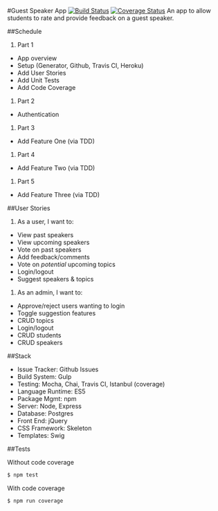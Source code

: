 #Guest Speaker App
[![Build Status](https://travis-ci.org/ErikAbrahamson/guest-speaker-app.svg?branch=master)](https://travis-ci.org/ErikAbrahamson/guest-speaker-app) [![Coverage Status](https://coveralls.io/repos/ErikAbrahamson/guest-speaker-app/badge.svg?branch=master&service=github)](https://coveralls.io/github/ErikAbrahamson/guest-speaker-app?branch=master)
An app to allow students to rate and provide feedback on a guest speaker.

##Schedule  

1. Part 1
  * App overview
  * Setup (Generator, Github, Travis CI, Heroku)
  * Add User Stories
  * Add Unit Tests
  * Add Code Coverage
1. Part 2
  * Authentication
1. Part 3
  * Add Feature One (via TDD)
1. Part 4
  * Add Feature Two (via TDD)
1. Part 5
  * Add Feature Three (via TDD)  

##User Stories

1. As a user, I want to:
  * View past speakers
  * View upcoming speakers
  * Vote on past speakers
  * Add feedback/comments
  * Vote on *potential* upcoming topics
  * Login/logout
  * Suggest speakers & topics
1. As an admin, I want to:
  * Approve/reject users wanting to login
  * Toggle suggestion features
  * CRUD topics
  * Login/logout
  * CRUD students
  * CRUD speakers

##Stack

* Issue Tracker: Github Issues
* Build System: Gulp
* Testing: Mocha, Chai, Travis CI, Istanbul (coverage)
* Language Runtime: ES5
* Package Mgmt: npm
* Server: Node, Express
* Database: Postgres
* Front End: jQuery
* CSS Framework: Skeleton
* Templates: Swig

##Tests  

Without code coverage  
```sh
$ npm test
```
With code coverage  
```sh
$ npm run coverage
```
